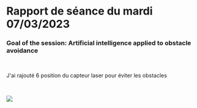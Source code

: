 # Rapport de séance du mardi 07/03/2023

### Goal of the session: Artificial intelligence applied to obstacle avoidance

<br />

J'ai rajouté 6 position du capteur laser pour éviter les obstacles 

<br />

![](Annexes/2023-03-07_Angles.jpg)

